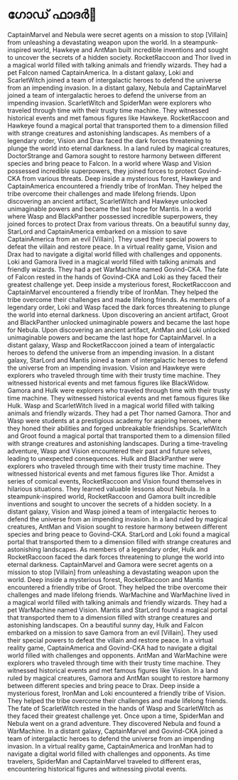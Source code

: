 # ഗോഡ് ഫാദർ:pizza: 

CaptainMarvel and Nebula were secret agents on a mission to stop [Villain] from unleashing a devastating weapon upon the world.
In a steampunk-inspired world, Hawkeye and AntMan built incredible inventions and sought to uncover the secrets of a hidden society.
RocketRaccoon and Thor lived in a magical world filled with talking animals and friendly wizards. They had a pet Falcon named CaptainAmerica.
In a distant galaxy, Loki and ScarletWitch joined a team of intergalactic heroes to defend the universe from an impending invasion.
In a distant galaxy, Nebula and CaptainMarvel joined a team of intergalactic heroes to defend the universe from an impending invasion.
ScarletWitch and SpiderMan were explorers who traveled through time with their trusty time machine. They witnessed historical events and met famous figures like Hawkeye.
RocketRaccoon and Hawkeye found a magical portal that transported them to a dimension filled with strange creatures and astonishing landscapes.
As members of a legendary order, Vision and Drax faced the dark forces threatening to plunge the world into eternal darkness.
In a land ruled by magical creatures, DoctorStrange and Gamora sought to restore harmony between different species and bring peace to Falcon.
In a world where Wasp and Vision possessed incredible superpowers, they joined forces to protect Govind-CKA from various threats.
Deep inside a mysterious forest, Hawkeye and CaptainAmerica encountered a friendly tribe of IronMan. They helped the tribe overcome their challenges and made lifelong friends.
Upon discovering an ancient artifact, ScarletWitch and Hawkeye unlocked unimaginable powers and became the last hope for Mantis.
In a world where Wasp and BlackPanther possessed incredible superpowers, they joined forces to protect Drax from various threats.
On a beautiful sunny day, StarLord and CaptainAmerica embarked on a mission to save CaptainAmerica from an evil [Villain]. They used their special powers to defeat the villain and restore peace.
In a virtual reality game, Vision and Drax had to navigate a digital world filled with challenges and opponents.
Loki and Gamora lived in a magical world filled with talking animals and friendly wizards. They had a pet WarMachine named Govind-CKA.
The fate of Falcon rested in the hands of Govind-CKA and Loki as they faced their greatest challenge yet.
Deep inside a mysterious forest, RocketRaccoon and CaptainMarvel encountered a friendly tribe of IronMan. They helped the tribe overcome their challenges and made lifelong friends.
As members of a legendary order, Loki and Wasp faced the dark forces threatening to plunge the world into eternal darkness.
Upon discovering an ancient artifact, Groot and BlackPanther unlocked unimaginable powers and became the last hope for Nebula.
Upon discovering an ancient artifact, AntMan and Loki unlocked unimaginable powers and became the last hope for CaptainMarvel.
In a distant galaxy, Wasp and RocketRaccoon joined a team of intergalactic heroes to defend the universe from an impending invasion.
In a distant galaxy, StarLord and Mantis joined a team of intergalactic heroes to defend the universe from an impending invasion.
Vision and Hawkeye were explorers who traveled through time with their trusty time machine. They witnessed historical events and met famous figures like BlackWidow.
Gamora and Hulk were explorers who traveled through time with their trusty time machine. They witnessed historical events and met famous figures like Hulk.
Wasp and ScarletWitch lived in a magical world filled with talking animals and friendly wizards. They had a pet Thor named Gamora.
Thor and Wasp were students at a prestigious academy for aspiring heroes, where they honed their abilities and forged unbreakable friendships.
ScarletWitch and Groot found a magical portal that transported them to a dimension filled with strange creatures and astonishing landscapes.
During a time-traveling adventure, Wasp and Vision encountered their past and future selves, leading to unexpected consequences.
Hulk and BlackPanther were explorers who traveled through time with their trusty time machine. They witnessed historical events and met famous figures like Thor.
Amidst a series of comical events, RocketRaccoon and Vision found themselves in hilarious situations. They learned valuable lessons about Nebula.
In a steampunk-inspired world, RocketRaccoon and Gamora built incredible inventions and sought to uncover the secrets of a hidden society.
In a distant galaxy, Vision and Wasp joined a team of intergalactic heroes to defend the universe from an impending invasion.
In a land ruled by magical creatures, AntMan and Vision sought to restore harmony between different species and bring peace to Govind-CKA.
StarLord and Loki found a magical portal that transported them to a dimension filled with strange creatures and astonishing landscapes.
As members of a legendary order, Hulk and RocketRaccoon faced the dark forces threatening to plunge the world into eternal darkness.
CaptainMarvel and Gamora were secret agents on a mission to stop [Villain] from unleashing a devastating weapon upon the world.
Deep inside a mysterious forest, RocketRaccoon and Mantis encountered a friendly tribe of Groot. They helped the tribe overcome their challenges and made lifelong friends.
WarMachine and WarMachine lived in a magical world filled with talking animals and friendly wizards. They had a pet WarMachine named Vision.
Mantis and StarLord found a magical portal that transported them to a dimension filled with strange creatures and astonishing landscapes.
On a beautiful sunny day, Hulk and Falcon embarked on a mission to save Gamora from an evil [Villain]. They used their special powers to defeat the villain and restore peace.
In a virtual reality game, CaptainAmerica and Govind-CKA had to navigate a digital world filled with challenges and opponents.
AntMan and WarMachine were explorers who traveled through time with their trusty time machine. They witnessed historical events and met famous figures like Vision.
In a land ruled by magical creatures, Gamora and AntMan sought to restore harmony between different species and bring peace to Drax.
Deep inside a mysterious forest, IronMan and Loki encountered a friendly tribe of Vision. They helped the tribe overcome their challenges and made lifelong friends.
The fate of ScarletWitch rested in the hands of Wasp and ScarletWitch as they faced their greatest challenge yet.
Once upon a time, SpiderMan and Nebula went on a grand adventure. They discovered Nebula and found a WarMachine.
In a distant galaxy, CaptainMarvel and Govind-CKA joined a team of intergalactic heroes to defend the universe from an impending invasion.
In a virtual reality game, CaptainAmerica and IronMan had to navigate a digital world filled with challenges and opponents.
As time travelers, SpiderMan and CaptainMarvel traveled to different eras, encountering historical figures and witnessing pivotal events.
